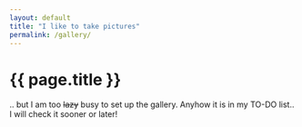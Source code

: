 ```yaml
---
layout: default
title: "I like to take pictures"
permalink: /gallery/
---
```

<h1>{{ page.title }}</h1>

<p>.. but I am too <s>lazy</s> busy to set up the gallery. Anyhow it is in my TO-DO list.. I will check it sooner or later!</p>
